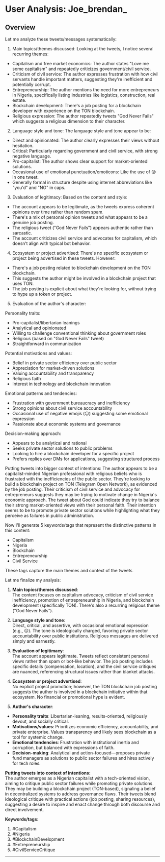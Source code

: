 # User Analysis: Joe_brendan_

## Overview

<think>
Let me analyze these tweets/messages systematically:

1. Main topics/themes discussed:
Looking at the tweets, I notice several recurring themes:

- Capitalism and free market economics: The author states "Love me some capitalism" and repeatedly criticizes government/civil service.
- Criticism of civil service: The author expresses frustration with how civil servants handle important matters, suggesting they're inefficient and potentially corrupt.
- Entrepreneurship: The author mentions the need for more entrepreneurs in Nigeria, specifically listing industries like logistics, construction, real estate.
- Blockchain development: There's a job posting for a blockchain developer with experience on the TON blockchain.
- Religious expression: The author repeatedly tweets "God Never Fails" which suggests a religious dimension to their character.

2. Language style and tone:
The language style and tone appear to be:

- Direct and opinionated: The author clearly expresses their views without hesitation.
- Critical: Particularly regarding government and civil service, with strong negative language.
- Pro-capitalist: The author shows clear support for market-oriented solutions.
- Occasional use of emotional punctuation/emoticons: Like the use of 😔 in one tweet.
- Generally formal in structure despite using internet abbreviations like "you'd" and "NO" in caps.

3. Evaluation of legitimacy:
Based on the content and style:

- The account appears to be legitimate, as the tweets express coherent opinions over time rather than random spam.
- There's a mix of personal opinion tweets and what appears to be a genuine job posting.
- The religious tweet ("God Never Fails") appears authentic rather than sarcastic.
- The account criticizes civil service and advocates for capitalism, which doesn't align with typical bot behavior.

4. Ecosystem or project advertised:
There's no specific ecosystem or project being advertised in these tweets. However:

- There's a job posting related to blockchain development on the TON blockchain.
- This suggests the author might be involved in a blockchain project that uses TON.
- The job posting is explicit about what they're looking for, without trying to hype up a token or project.

5. Evaluation of the author's character:

Personality traits:
- Pro-capitalist/libertarian leanings
- Analytical and opinionated
- Willing to challenge conventional thinking about government roles
- Religious (based on "God Never Fails" tweet)
- Straightforward in communication

Potential motivations and values:
- Belief in private sector efficiency over public sector
- Appreciation for market-driven solutions
- Valuing accountability and transparency
- Religious faith
- Interest in technology and blockchain innovation

Emotional patterns and tendencies:
- Frustration with government bureaucracy and inefficiency
- Strong opinions about civil service accountability
- Occasional use of negative emojis (😔) suggesting some emotional expression
- Passionate about economic systems and governance

Decision-making approach:
- Appears to be analytical and rational
- Seeks private sector solutions to public problems
- Looking to hire a blockchain developer for a specific project
- Prefers replies over DMs for applications, suggesting structured process

Putting tweets into bigger context of intentions:
The author appears to be a capitalist-minded Nigerian professional with religious beliefs who is frustrated with the inefficiencies of the public sector. They're looking to build a blockchain project on TON (Telegram Open Network), as evidenced by the job posting. Their criticism of civil service and advocacy for entrepreneurs suggests they may be trying to motivate change in Nigeria's economic approach. The tweet about God could indicate they try to balance their strong market-oriented views with their personal faith. Their intention seems to be to promote private sector solutions while highlighting what they perceive as failures in public administration.

Now I'll generate 5 keywords/tags that represent the distinctive patterns in this content:
- Capitalism
- Nigeria
- Blockchain
- Entrepreneurship
- Civil Service

These tags capture the main themes and context of the tweets.

Let me finalize my analysis:
</think>

1. **Main topics/themes discussed**:  
The content focuses on capitalism advocacy, criticism of civil service inefficiency, promotion of entrepreneurship in Nigeria, and blockchain development (specifically TON). There's also a recurring religious theme ("God Never Fails").

2. **Language style and tone**:  
Direct, critical, and assertive, with occasional emotional expression (e.g., 😔). The tone is ideologically charged, favoring private sector accountability over public institutions. Religious messages are delivered simply and earnestly.

3. **Evaluation of legitimacy**:  
The account appears legitimate. Tweets reflect consistent personal views rather than spam or bot-like behavior. The job posting includes specific details (compensation, location), and the civil service critiques are nuanced, referencing structural issues rather than blanket attacks.

4. **Ecosystem or project advertised**:  
No explicit project promotion; however, the TON blockchain job posting suggests the author is involved in a blockchain initiative within that ecosystem. No financial or promotional hype is evident.

5. **Author's character**:  
- **Personality traits**: Libertarian-leaning, results-oriented, religiously devout, and socially critical.  
- **Motivations/values**: Prioritizes economic efficiency, accountability, and private enterprise. Values transparency and likely sees blockchain as a tool for systemic change.  
- **Emotional tendencies**: Frustration with institutional inertia and corruption, but balanced with expressions of faith.  
- **Decision-making**: Analytical and action-focused—proposes private fund managers as solutions to public sector failures and hires actively for tech roles.

**Putting tweets into context of intentions**:  
The author emerges as a Nigerian capitalist with a tech-oriented vision, aiming to critique public sector failures while promoting private solutions. They may be building a blockchain project (TON-based), signaling a belief in decentralized systems to address governance flaws. Their tweets blend ideological critique with practical actions (job posting, sharing resources), suggesting a desire to inspire and enact change through both discourse and direct involvement.

**Keywords/tags**:  
1. #Capitalism  
2. #Nigeria  
3. #BlockchainDevelopment  
4. #Entrepreneurship  
5. #CivilServiceCritique
---
